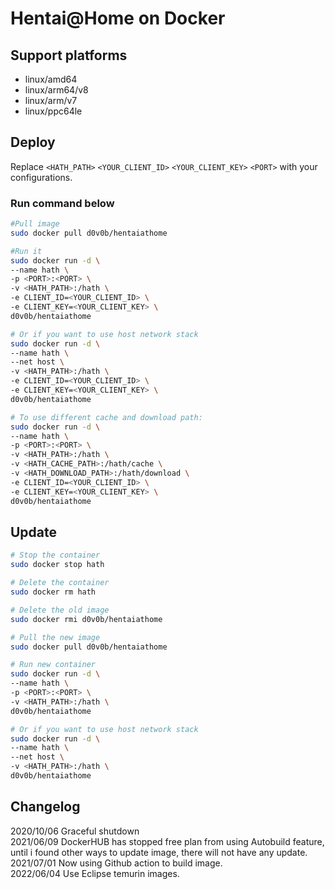 # Hentai@Home on Docker

## Support platforms
* linux/amd64
* linux/arm64/v8
* linux/arm/v7
* linux/ppc64le

## Deploy

Replace `<HATH_PATH>` `<YOUR_CLIENT_ID>` `<YOUR_CLIENT_KEY>` `<PORT>` with your configurations.

### Run command below

```sh
#Pull image
sudo docker pull d0v0b/hentaiathome

#Run it
sudo docker run -d \
--name hath \
-p <PORT>:<PORT> \
-v <HATH_PATH>:/hath \
-e CLIENT_ID=<YOUR_CLIENT_ID> \
-e CLIENT_KEY=<YOUR_CLIENT_KEY> \
d0v0b/hentaiathome

# Or if you want to use host network stack
sudo docker run -d \
--name hath \
--net host \
-v <HATH_PATH>:/hath \
-e CLIENT_ID=<YOUR_CLIENT_ID> \
-e CLIENT_KEY=<YOUR_CLIENT_KEY> \
d0v0b/hentaiathome

# To use different cache and download path:
sudo docker run -d \
--name hath \
-p <PORT>:<PORT> \
-v <HATH_PATH>:/hath \
-v <HATH_CACHE_PATH>:/hath/cache \
-v <HATH_DOWNLOAD_PATH>:/hath/download \
-e CLIENT_ID=<YOUR_CLIENT_ID> \
-e CLIENT_KEY=<YOUR_CLIENT_KEY> \
d0v0b/hentaiathome
```

## Update

```sh
# Stop the container
sudo docker stop hath

# Delete the container
sudo docker rm hath

# Delete the old image
sudo docker rmi d0v0b/hentaiathome

# Pull the new image
sudo docker pull d0v0b/hentaiathome

# Run new container
sudo docker run -d \
--name hath \
-p <PORT>:<PORT> \
-v <HATH_PATH>:/hath \
d0v0b/hentaiathome

# Or if you want to use host network stack
sudo docker run -d \
--name hath \
--net host \
-v <HATH_PATH>:/hath \
d0v0b/hentaiathome
```

## Changelog
2020/10/06 Graceful shutdown  
2021/06/09 DockerHUB has stopped free plan from using Autobuild feature, until i found other ways to update image, there will not have any update.  
2021/07/01 Now using Github action to build image.  
2022/06/04 Use Eclipse temurin images.
